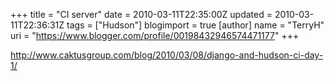 +++
title = "CI server"
date = 2010-03-11T22:35:00Z
updated = 2010-03-11T22:36:31Z
tags = ["Hudson"]
blogimport = true 
[author]
	name = "TerryH"
	uri = "https://www.blogger.com/profile/00198432946574471177"
+++

<a href="http://www.caktusgroup.com/blog/2010/03/08/django-and-hudson-ci-day-1/">http://www.caktusgroup.com/blog/2010/03/08/django-and-hudson-ci-day-1/</a>
